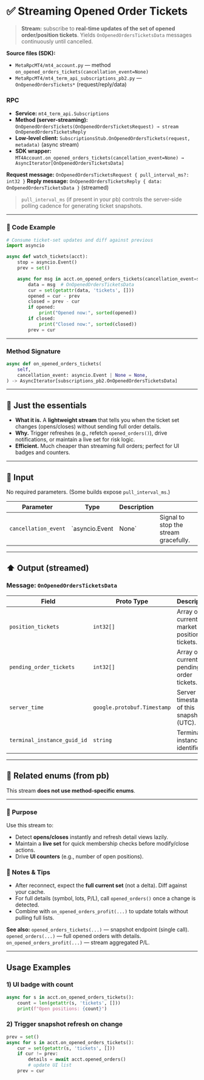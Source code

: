# ✅ Streaming Opened Order Tickets

> **Stream:** subscribe to **real‑time updates of the set of opened order/position tickets**.
> Yields `OnOpenedOrdersTicketsData` messages continuously until cancelled.

**Source files (SDK):**

* `MetaRpcMT4/mt4_account.py` — method `on_opened_orders_tickets(cancellation_event=None)`
* `MetaRpcMT4/mt4_term_api_subscriptions_pb2.py` — `OnOpenedOrdersTickets*` (request/reply/data)

### RPC

* **Service:** `mt4_term_api.Subscriptions`
* **Method (server‑streaming):** `OnOpenedOrdersTickets(OnOpenedOrdersTicketsRequest) → stream OnOpenedOrdersTicketsReply`
* **Low‑level client:** `SubscriptionsStub.OnOpenedOrdersTickets(request, metadata)` (async stream)
* **SDK wrapper:** `MT4Account.on_opened_orders_tickets(cancellation_event=None) → AsyncIterator[OnOpenedOrdersTicketsData]`

**Request message:** `OnOpenedOrdersTicketsRequest { pull_interval_ms?: int32 }`
**Reply message:** `OnOpenedOrdersTicketsReply { data: OnOpenedOrdersTicketsData }` (streamed)

> `pull_interval_ms` (if present in your pb) controls the server‑side polling cadence for generating ticket snapshots.

---

### 🔗 Code Example

```python
# Consume ticket-set updates and diff against previous
import asyncio

async def watch_tickets(acct):
    stop = asyncio.Event()
    prev = set()

    async for msg in acct.on_opened_orders_tickets(cancellation_event=stop):
        data = msg  # OnOpenedOrdersTicketsData
        cur = set(getattr(data, 'tickets', []))
        opened = cur - prev
        closed = prev - cur
        if opened:
            print("Opened now:", sorted(opened))
        if closed:
            print("Closed now:", sorted(closed))
        prev = cur
```

---

### Method Signature

```python
async def on_opened_orders_tickets(
    self,
    cancellation_event: asyncio.Event | None = None,
) -> AsyncIterator[subscriptions_pb2.OnOpenedOrdersTicketsData]
```

---

## 💬 Just the essentials

* **What it is.** A **lightweight stream** that tells you when the ticket set changes (opens/closes) without sending full order details.
* **Why.** Trigger refreshes (e.g., refetch `opened_orders()`), drive notifications, or maintain a live set for risk logic.
* **Efficient.** Much cheaper than streaming full orders; perfect for UI badges and counters.

---

## 🔽 Input

No required parameters. (Some builds expose `pull_interval_ms`.)

| Parameter            | Type           | Description |                                       |
| -------------------- | -------------- | ----------- | ------------------------------------- |
| `cancellation_event` | `asyncio.Event | None`       | Signal to stop the stream gracefully. |

---

## ⬆️ Output (streamed)

### Message: `OnOpenedOrdersTicketsData`

| Field                       | Proto Type                  | Description                                        |
| --------------------------- | --------------------------- | -------------------------------------------------- |
| `position_tickets`          | `int32[]`                   | Array of current market position tickets.          |
| `pending_order_tickets`     | `int32[]`                   | Array of current pending order tickets.            |
| `server_time`               | `google.protobuf.Timestamp` | Server timestamp of this snapshot (UTC).           |
| `terminal_instance_guid_id` | `string`                    | Terminal instance identifier.                      |

---

## 🧱 Related enums (from pb)

This stream **does not use method‑specific enums**.

---

### 🎯 Purpose

Use this stream to:

* Detect **opens/closes** instantly and refresh detail views lazily.
* Maintain a **live set** for quick membership checks before modify/close actions.
* Drive **UI counters** (e.g., number of open positions).

### 🧩 Notes & Tips

* After reconnect, expect the **full current set** (not a delta). Diff against your cache.
* For full details (symbol, lots, P/L), call `opened_orders()` once a change is detected.
* Combine with `on_opened_orders_profit(...)` to update totals without pulling full lists.

**See also:**
`opened_orders_tickets(...)` — snapshot endpoint (single call).
`opened_orders(...)` — full opened orders with details.
`on_opened_orders_profit(...)` — stream aggregated P/L.

---

## Usage Examples

### 1) UI badge with count

```python
async for s in acct.on_opened_orders_tickets():
    count = len(getattr(s, 'tickets', []))
    print(f"Open positions: {count}")
```

### 2) Trigger snapshot refresh on change

```python
prev = set()
async for s in acct.on_opened_orders_tickets():
    cur = set(getattr(s, 'tickets', []))
    if cur != prev:
        details = await acct.opened_orders()
        # update UI list
    prev = cur
```
